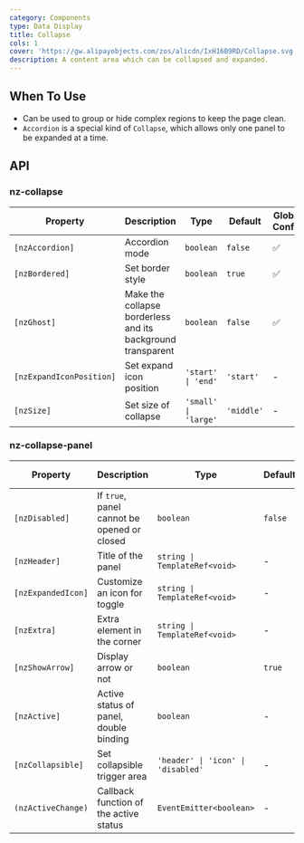 ```yaml
---
category: Components
type: Data Display
title: Collapse
cols: 1
cover: 'https://gw.alipayobjects.com/zos/alicdn/IxH16B9RD/Collapse.svg'
description: A content area which can be collapsed and expanded.
---
```


## When To Use

- Can be used to group or hide complex regions to keep the page clean.
- `Accordion` is a special kind of `Collapse`, which allows only one panel to be expanded at a time.

## API

### nz-collapse

| Property                 | Description                                                 | Type                 | Default    | Global Config |
| ------------------------ | ----------------------------------------------------------- | -------------------- | ---------- | ------------- |
| `[nzAccordion]`          | Accordion mode                                              | `boolean`            | `false`    | ✅            |
| `[nzBordered]`           | Set border style                                            | `boolean`            | `true`     | ✅            |
| `[nzGhost]`              | Make the collapse borderless and its background transparent | `boolean`            | `false`    | ✅            |
| `[nzExpandIconPosition]` | Set expand icon position                                    | `'start' \| 'end'`   | `'start'`  | -             |
| `[nzSize]`               | Set size of collapse                                        | `'small' \| 'large'` | `'middle'` | -             |

### nz-collapse-panel

| Property           | Description                                 | Type                               | Default | Global Config |
| ------------------ | ------------------------------------------- | ---------------------------------- | ------- | ------------- |
| `[nzDisabled]`     | If `true`, panel cannot be opened or closed | `boolean`                          | `false` | -             |
| `[nzHeader]`       | Title of the panel                          | `string \| TemplateRef<void>`      | -       | -             |
| `[nzExpandedIcon]` | Customize an icon for toggle                | `string \| TemplateRef<void>`      | -       | -             |
| `[nzExtra]`        | Extra element in the corner                 | `string \| TemplateRef<void>`      | -       | -             |
| `[nzShowArrow]`    | Display arrow or not                        | `boolean`                          | `true`  | ✅            |
| `[nzActive]`       | Active status of panel, double binding      | `boolean`                          | -       | -             |
| `[nzCollapsible]`  | Set collapsible trigger area                | `'header' \| 'icon' \| 'disabled'` | -       | -             |
| `(nzActiveChange)` | Callback function of the active status      | `EventEmitter<boolean>`            | -       | -             |

